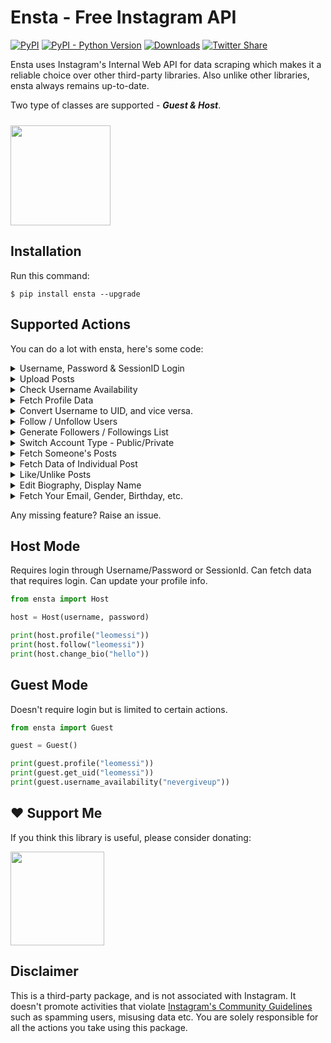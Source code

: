 # Ensta - Free Instagram API
[![PyPI](https://img.shields.io/pypi/v/ensta)](https://pypi.org/project/ensta)
[![PyPI - Python Version](https://img.shields.io/pypi/pyversions/ensta)]()
[![Downloads](https://static.pepy.tech/badge/ensta)](https://pepy.tech/project/ensta)
[![Twitter Share](https://img.shields.io/twitter/url?style=social&url=https%3A%2F%2Fgithub.com%2Fdiezo%2Fensta)](https://twitter.com/intent/tweet?text=Wow:&url=https%3A%2F%2Fgithub.com%2Fdiezo%2Fensta)

<!-- <img style="border-radius: 10px" src="https://raw.githubusercontent.com/diezo/Ensta/master/assets/logo.png"/> -->

Ensta uses Instagram's Internal Web API for data scraping which makes it a reliable choice over other third-party libraries. Also unlike other libraries, ensta always remains up-to-date.

Two type of classes are supported - ***Guest & Host***.

[<img style="margin-top: 10px" src="https://www.buymeacoffee.com/assets/img/guidelines/download-assets-sm-1.svg" width="160"/>](https://buymeacoffee.com/diezo)

## Installation
Run this command:
```shell
$ pip install ensta --upgrade
```

## Supported Actions
You can do a lot with ensta, here's some code:

<details>

<summary>Username, Password & SessionID Login</summary><br>

**Login using Username & Password:**
```python
from ensta import Host

host = Host(username, password)
```

**Login using SessionID:**
```python
from ensta import BaseHost

host = BaseHost(session_id)
```

</details>

<details>

<summary>Upload Posts</summary><br>

```python
from ensta import Host

host = Host(username, password)

host.upload_post(
    photo_path="Picture.jpg",
    caption="Travelling 🌆",
)
```

</details>

<details>

<summary>Check Username Availability</summary><br>

```python
from ensta import Guest

guest = Guest()

print(guest.username_availability("theusernameiwant"))
```

</details>

<details>

<summary>Fetch Profile Data</summary><br>

```python
from ensta import Host

host = Host(username, password)
profile = host.profile("leomessi")

print(profile.full_name)
print(profile.biography)
print(profile.follower_count)
```

</details>

<details>

<summary>Convert Username to UID, and vice versa.</summary><br>

```python
from ensta import Host

host = Host(username, password)

username = host.get_username(427553890)
uid = host.get_uid("leomessi")

print(username, uid)
```

</details>

<details>

<summary>Follow / Unfollow Users</summary><br>

```python
from ensta import Host

host = Host(username, password)

print(host.follow("leomessi"))
print(host.unfollow("leomessi"))
```

</details>

<details>

<summary>Generate Followers / Followings List</summary><br>

```python
from ensta import Host

host = Host(username, password)

followers = host.followers("leomessi", count=100)  # Want full list? Set count to '0'
followings = host.followings("leomessi", count=100)  # Want full list? Set count to '0'

for user in followers:
    print(user.username)

for user in followings:
    print(user.username)
```

</details>

<details>

<summary>Switch Account Type - Public/Private</summary><br>

```python
from ensta import Host

host = Host(username, password)

print(host.switch_to_public_account())
print(host.switch_to_private_account())
```

</details>

<details>

<summary>Fetch Someone's Posts</summary><br>

```python
from ensta import Host

host = Host(username, password)
posts = host.posts("leomessi", 100)  # Want full list? Set count to '0'

for post in posts:
    print(post.caption_text)
    print(post.like_count)
    
    ...
```

</details>

<details>

<summary>Fetch Data of Individual Post</summary><br>

```python
from ensta import Host

host = Host(username, password)
post = host.post("https://www.instagram.com/p/Czgyw07t_c3/")

print(post.caption_text)
print(post.like_count)

...
```

</details>

<details>

<summary>Like/Unlike Posts</summary><br>

```python
...

post.like()
post.unlike()
```

</details>

<details>

<summary>Edit Biography, Display Name</summary><br>

```python
from ensta import Host

host = Host(username, password)

host.change_display_name("Lionel Messi")
host.change_bio("Athlete")
```

</details>

<details>

<summary>Fetch Your Email, Gender, Birthday, etc.</summary><br>

```python
from ensta import Host

host = Host(username, password)
me = host.private_info()

print(me.email)
print(me.gender)
print(me.birthday)
```

</details>

Any missing feature? Raise an issue.

## Host Mode
Requires login through Username/Password or SessionId. Can fetch data that requires login. Can update your profile info.

```python
from ensta import Host

host = Host(username, password)

print(host.profile("leomessi"))
print(host.follow("leomessi"))
print(host.change_bio("hello"))
```

## Guest Mode
Doesn't require login but is limited to certain actions.

```python
from ensta import Guest

guest = Guest()

print(guest.profile("leomessi"))
print(guest.get_uid("leomessi"))
print(guest.username_availability("nevergiveup"))
```

## ❤️ Support Me
If you think this library is useful, please consider donating:

[<img src="https://www.buymeacoffee.com/assets/img/guidelines/download-assets-sm-1.svg" width="150"/>](https://buymeacoffee.com/diezo)

## Disclaimer
This is a third-party package, and is not associated with Instagram. It doesn't promote activities that violate [Instagram's Community Guidelines](https://help.instagram.com/477434105621119/) such as spamming users, misusing data etc. You are solely responsible for all the actions you take using this package.
